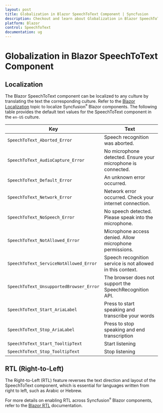 ```yaml
---
layout: post
title: Globalization in Blazor SpeechToText Component | Syncfusion
description: Checkout and learn about Globalization in Blazor SpeechToText component in Blazor Server App and Blazor WebAssembly App.
platform: Blazor
control: SpeechToText
documentation: ug
---
```


# Globalization in Blazor SpeechToText Component

## Localization

The Blazor SpeechToText component can be localized to any culture by translating the text the corresponding culture. Refer to the [Blazor Localization](https://blazor.syncfusion.com/documentation/common/localization) topic to localize Syncfusion<sup style="font-size:70%">&reg;</sup> Blazor components. The following table provides the default text values for the SpeechToText component in the `en-US` culture.

| Key                             | Text                                                  |
| ------------------------------- | ----------------------------------------------------- |
| `SpeechToText_Aborted_Error`      | Speech recognition was aborted.                       |
| `SpeechToText_AudioCapture_Error` | No microphone detected. Ensure your microphone is connected. |
| `SpeechToText_Default_Error`      | An unknown error occurred.                            |
| `SpeechToText_Network_Error`      | Network error occurred. Check your internet connection. |
| `SpeechToText_NoSpeech_Error`     | No speech detected. Please speak into the microphone. |
| `SpeechToText_NotAllowed_Error`   | Microphone access denied. Allow microphone permissions. |
| `SpeechToText_ServiceNotAllowed_Error`| Speech recognition service is not allowed in this context. |
| `SpeechToText_UnsupportedBrowser_Error` | The browser does not support the SpeechRecognition API. |
| `SpeechToText_Start_AriaLabel`  | Press to start speaking and transcribe your words   |
| `SpeechToText_Stop_AriaLabel`   | Press to stop speaking and end transcription        |
| `SpeechToText_Start_TooltipText`  | Start listening                                     |
| `SpeechToText_Stop_TooltipText`   | Stop listening                                      |

## RTL (Right-to-Left)

The Right-to-Left (RTL) feature reverses the text direction and layout of the SpeechToText component, which is essential for languages written from right to left, such as Arabic or Hebrew.

For more details on enabling RTL across Syncfusion<sup style="font-size:70%">&reg;</sup> Blazor components, refer to the [Blazor RTL](https://blazor.syncfusion.com/documentation/common/right-to-left) documentation.

